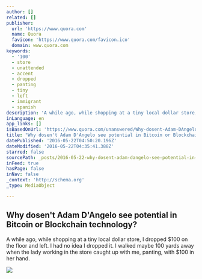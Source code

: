 ```yaml
---
author: []
related: []
publisher:
  url: 'https://www.quora.com'
  name: Quora
  favicon: 'https://www.quora.com/favicon.ico'
  domain: www.quora.com
keywords:
  - '100'
  - store
  - unattended
  - accent
  - dropped
  - panting
  - tiny
  - left
  - immigrant
  - spanish
description: 'A while ago, while shopping at a tiny local dollar store, I dropped $100 on the floor and left. I had no idea I dropped it. I walked maybe 100 yards away when the lady working in the store caught up with me, panting, with $100 in her hand.'
inLanguage: en
app_links: []
isBasedOnUrl: 'https://www.quora.com/unanswered/Why-dosent-Adam-DAngelo-see-potential-in-Bitcoin-or-Blockchain-technology'
title: "Why dosen't Adam D'Angelo see potential in Bitcoin or Blockchain technology?"
datePublished: '2016-05-22T04:50:20.196Z'
dateModified: '2016-05-22T04:35:41.388Z'
starred: false
sourcePath: _posts/2016-05-22-why-dosent-adam-dangelo-see-potential-in-bitcoin-or-blockc.md
inFeed: true
hasPage: false
inNav: false
_context: 'http://schema.org'
_type: MediaObject

---
```

<article style=""><h1>Why dosen't Adam D'Angelo see potential in Bitcoin or Blockchain technology?</h1><p>A while ago, while shopping at a tiny local dollar store, I dropped $100 on the floor and left. I had no idea I dropped it. I walked maybe 100 yards away when the lady working in the store caught up with me, panting, with $100 in her hand.</p><img src="https://qsf.is.quoracdn.net/-images.new_grid.fb_share_default.pnge6dde9cfa6e03c43.png" /></article>